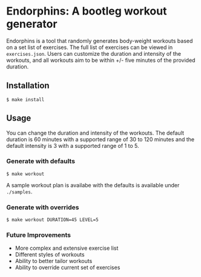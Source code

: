 # Endorphins: A bootleg workout generator

Endorphins is a tool that randomly generates body-weight workouts based on a set list of exercises. The full list of exercises can be viewed in `exercises.json`. Users can customize the duration and intensity of the workouts, and all workouts aim to be within +/- five minutes of the provided duration.

## Installation

```
$ make install
```

## Usage

You can change the duration and intensity of the workouts. The default duration is 60 minutes with a supported range of 30 to 120 minutes and the default intensity is 3 with a supported range of 1 to 5.

### Generate with defaults
```
$ make workout
```

A sample workout plan is availabe with the defaults is available under `./samples`.

### Generate with overrides
```
$ make workout DURATION=45 LEVEL=5
```

### Future Improvements

* More complex and extensive exercise list
* Different styles of workouts
* Ability to better tailor workouts
* Ability to override current set of exercises

